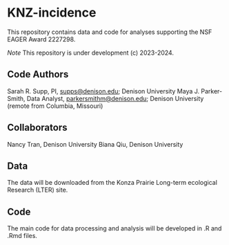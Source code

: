 # KNZ-incidence
This repository contains data and code for analyses supporting the NSF EAGER Award 2227298.

*Note* This repository is under development (c) 2023-2024.

## Code Authors
Sarah R. Supp, PI, supps@denison.edu; Denison University
Maya J. Parker-Smith, Data Analyst, parkersmithm@denison.edu; Denison University (remote from Columbia, Missouri)

## Collaborators
Nancy Tran, Denison University
Biana Qiu, Denison University

## Data
The data will be downloaded from the Konza Prairie Long-term ecological Research (LTER) site.

## Code
The main code for data processing and analysis will be developed in .R and .Rmd files.
